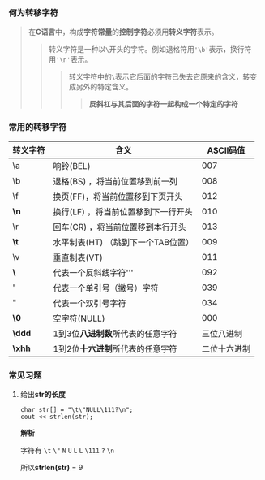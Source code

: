 ### 何为转移字符

> 在**C语言**中，构成**字符常量**的**控制字符**必须用**转义字符**表示。
> >转义字符是一种以`\`开头的字符。例如退格符用`'\b'`表示，换行符用`'\n'`表示。
> > >转义字符中的`\`表示它后面的字符已失去它原来的含义，转变成另外的特定含义。
> > > >**反斜杠与其后面的字符一起构成一个特定的字符**

### 常用的转移字符

转义字符 | 含义 | ASCll码值
--- | --- | ---
\a	|响铃(BEL)	|007
\b	|退格(BS) ，将当前位置移到前一列|	008
\f	|换页(FF)，将当前位置移到下页开头|	012
**\n**	|换行(LF) ，将当前位置移到下一行开头|	010
\r	|回车(CR) ，将当前位置移到本行开头|	013
**\t**	|水平制表(HT) （跳到下一个TAB位置）|	009
\v	|垂直制表(VT)	|011
**\\**	|代表一个反斜线字符''\'|	092
\'	|代表一个单引号（撇号）字符	|039
\"	|代表一个双引号字符	|034
**\0**	|空字符(NULL)	|000
**\ddd**|	1到3位**八进制数**所代表的任意字符	|三位八进制
**\xhh**|	1到2位**十六进制**所代表的任意字符	|二位十六进制

### 常见习题

1. 给出**str的长度**

    ```
    char str[] = "\t\"NULL\111?\n";
    cout << strlen(str);
    ```

    **解析**
    
    字符有 `\t` `\"` `N` `U` `L` `L` `\111` `?` `\n`

    所以**strlen(str)** = 9
